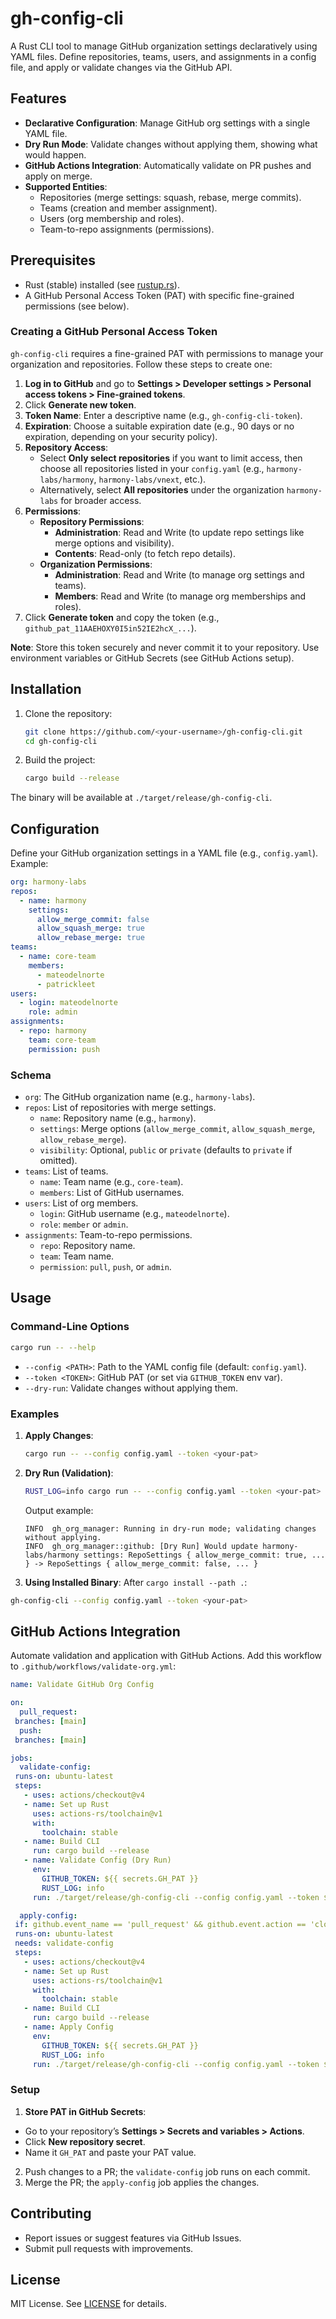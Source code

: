 # gh-config-cli

A Rust CLI tool to manage GitHub organization settings declaratively using YAML files. Define repositories, teams, users, and assignments in a config file, and apply or validate changes via the GitHub API.

## Features

- **Declarative Configuration**: Manage GitHub org settings with a single YAML file.
- **Dry Run Mode**: Validate changes without applying them, showing what would happen.
- **GitHub Actions Integration**: Automatically validate on PR pushes and apply on merge.
- **Supported Entities**:
  - Repositories (merge settings: squash, rebase, merge commits).
  - Teams (creation and member assignment).
  - Users (org membership and roles).
  - Team-to-repo assignments (permissions).

## Prerequisites

- Rust (stable) installed (see [rustup.rs](https://rustup.rs/)).
- A GitHub Personal Access Token (PAT) with specific fine-grained permissions (see below).

### Creating a GitHub Personal Access Token

`gh-config-cli` requires a fine-grained PAT with permissions to manage your organization and repositories. Follow these steps to create one:

1. **Log in to GitHub** and go to **Settings > Developer settings > Personal access tokens > Fine-grained tokens**.
2. Click **Generate new token**.
3. **Token Name**: Enter a descriptive name (e.g., `gh-config-cli-token`).
4. **Expiration**: Choose a suitable expiration date (e.g., 90 days or no expiration, depending on your security policy).
5. **Repository Access**:
   - Select **Only select repositories** if you want to limit access, then choose all repositories listed in your `config.yaml` (e.g., `harmony-labs/harmony`, `harmony-labs/vnext`, etc.).
   - Alternatively, select **All repositories** under the organization `harmony-labs` for broader access.
6. **Permissions**:
   - **Repository Permissions**:
     - **Administration**: Read and Write (to update repo settings like merge options and visibility).
     - **Contents**: Read-only (to fetch repo details).
   - **Organization Permissions**:
     - **Administration**: Read and Write (to manage org settings and teams).
     - **Members**: Read and Write (to manage org memberships and roles).
7. Click **Generate token** and copy the token (e.g., `github_pat_11AAEHOXY0I5in52IE2hcX_...`).

**Note**: Store this token securely and never commit it to your repository. Use environment variables or GitHub Secrets (see GitHub Actions setup).

## Installation

1. Clone the repository:
   ```bash
   git clone https://github.com/<your-username>/gh-config-cli.git
   cd gh-config-cli
   ```

2. Build the project:
   ```bash
   cargo build --release
   ```

The binary will be available at `./target/release/gh-config-cli`.

## Configuration

Define your GitHub organization settings in a YAML file (e.g., `config.yaml`). Example:

```yaml
org: harmony-labs
repos:
  - name: harmony
    settings:
      allow_merge_commit: false
      allow_squash_merge: true
      allow_rebase_merge: true
teams:
  - name: core-team
    members:
      - mateodelnorte
      - patrickleet
users:
  - login: mateodelnorte
    role: admin
assignments:
  - repo: harmony
    team: core-team
    permission: push
```

### Schema

- `org`: The GitHub organization name (e.g., `harmony-labs`).
- `repos`: List of repositories with merge settings.
  - `name`: Repository name (e.g., `harmony`).
  - `settings`: Merge options (`allow_merge_commit`, `allow_squash_merge`, `allow_rebase_merge`).
  - `visibility`: Optional, `public` or `private` (defaults to `private` if omitted).
- `teams`: List of teams.
  - `name`: Team name (e.g., `core-team`).
  - `members`: List of GitHub usernames.
- `users`: List of org members.
  - `login`: GitHub username (e.g., `mateodelnorte`).
  - `role`: `member` or `admin`.
- `assignments`: Team-to-repo permissions.
  - `repo`: Repository name.
  - `team`: Team name.
  - `permission`: `pull`, `push`, or `admin`.

## Usage

### Command-Line Options

```bash
cargo run -- --help
```

- `--config <PATH>`: Path to the YAML config file (default: `config.yaml`).
- `--token <TOKEN>`: GitHub PAT (or set via `GITHUB_TOKEN` env var).
- `--dry-run`: Validate changes without applying them.

### Examples

1. **Apply Changes**:
   ```bash
   cargo run -- --config config.yaml --token <your-pat>
   ```

2. **Dry Run (Validation)**:
   ```bash
   RUST_LOG=info cargo run -- --config config.yaml --token <your-pat> --dry-run
   ```
   Output example:
    ```
    INFO  gh_org_manager: Running in dry-run mode; validating changes without applying.
    INFO  gh_org_manager::github: [Dry Run] Would update harmony-labs/harmony settings: RepoSettings { allow_merge_commit: true, ... } -> RepoSettings { allow_merge_commit: false, ... }
    ```

3. **Using Installed Binary**:
After `cargo install --path .`:
```bash
gh-config-cli --config config.yaml --token <your-pat>
```

## GitHub Actions Integration

Automate validation and application with GitHub Actions. Add this workflow to `.github/workflows/validate-org.yml`:

```yaml
name: Validate GitHub Org Config

on:
  pull_request:
 branches: [main]
  push:
 branches: [main]

jobs:
  validate-config:
 runs-on: ubuntu-latest
 steps:
   - uses: actions/checkout@v4
   - name: Set up Rust
     uses: actions-rs/toolchain@v1
     with:
       toolchain: stable
   - name: Build CLI
     run: cargo build --release
   - name: Validate Config (Dry Run)
     env:
       GITHUB_TOKEN: ${{ secrets.GH_PAT }}
       RUST_LOG: info
     run: ./target/release/gh-config-cli --config config.yaml --token $GITHUB_TOKEN --dry-run

  apply-config:
 if: github.event_name == 'pull_request' && github.event.action == 'closed' && github.event.pull_request.merged == true
 runs-on: ubuntu-latest
 needs: validate-config
 steps:
   - uses: actions/checkout@v4
   - name: Set up Rust
     uses: actions-rs/toolchain@v1
     with:
       toolchain: stable
   - name: Build CLI
     run: cargo build --release
   - name: Apply Config
     env:
       GITHUB_TOKEN: ${{ secrets.GH_PAT }}
       RUST_LOG: info
     run: ./target/release/gh-config-cli --config config.yaml --token $GITHUB_TOKEN
```

### Setup

1. **Store PAT in GitHub Secrets**:
- Go to your repository’s **Settings > Secrets and variables > Actions**.
- Click **New repository secret**.
- Name it `GH_PAT` and paste your PAT value.
2. Push changes to a PR; the `validate-config` job runs on each commit.
3. Merge the PR; the `apply-config` job applies the changes.

## Contributing

- Report issues or suggest features via GitHub Issues.
- Submit pull requests with improvements.

## License

MIT License. See [LICENSE](LICENSE) for details.